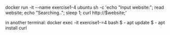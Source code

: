 docker run -it --name exercise1-4 ubuntu sh -c 'echo "Input website:"; read website; echo "Searching.."; sleep 1; curl http://$website;'

in another terminal:
docker exec -it exercise1-=4 bash
	$ - apt update
	$ - apt install curl